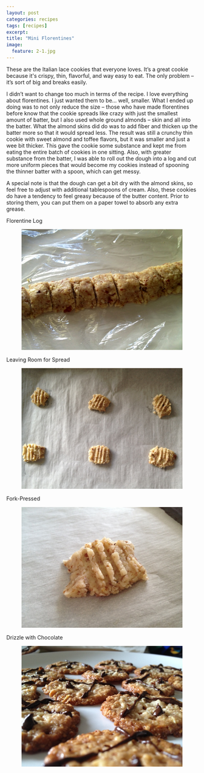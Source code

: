 ```yaml
---
layout: post
categories: recipes
tags: [recipes]
excerpt: 
title: "Mini Florentines"
image:
  feature: 2-1.jpg
---
```


These are the Italian lace cookies that everyone loves. It’s a great cookie because it's crispy, thin, flavorful, and way easy to eat. The only problem – it’s sort of big and breaks easily.


I didn’t want to change too much in terms of the recipe.  I love everything about florentines.  I just wanted them to be… well, smaller.  What I ended up doing was to not only reduce the size – those who have made florentines before know that the cookie spreads like crazy with just the smallest amount of batter, but I also used whole ground almonds – skin and all into the batter.  What the almond skins did do was to add fiber and thicken up the batter more so that it would spread less.  The result was still a crunchy thin cookie with sweet almond and toffee flavors, but it was smaller and just a wee bit thicker.  This gave the cookie some substance and kept me from eating the entire batch of cookies in one sitting.  Also, with greater substance from the batter, I was able to roll out the dough into a log and cut more uniform pieces that would become my cookies instead of spooning the thinner batter with a spoon, which can get messy.


A special note is that the dough can get a bit dry with the almond skins, so feel free to adjust with additional tablespoons of cream.  Also, these cookies do have a tendency to feel greasy because of the butter content.  Prior to storing them, you can put them on a paper towel to absorb any extra grease.


Florentine Log


<figure> <img src='/images/2-2.jpg'> </figure>

Leaving Room for Spread


<figure> <img src='/images/2-3.jpg'> </figure>

Fork-Pressed


<figure> <img src='/images/2-4.jpg'> </figure>

Drizzle with Chocolate


<figure> <img src='/images/2-5.jpg'> </figure>
